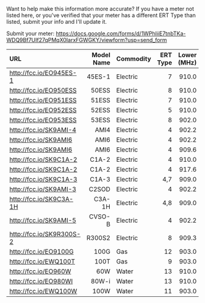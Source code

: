 Want to help make this information more accurate? If you have a meter not listed here, or you've verified that your meter has a different ERT Type than listed, submit your info and I'll update it.

Submit your meter: https://docs.google.com/forms/d/1WPhliiE7tnbTKa-WDQ9Bf7UIf27qPMqX0IarxFGWGKY/viewform?usp=send_form

| URL                      | Model Name | Commodity | ERT Type | Lower (MHz) | Upper (MHz) |
|:------------------------ | ----------:| --------- | --------:| -----------:| -----------:|
| http://fcc.io/EO945ES-1  | 45ES-1     | Electric  | 7        | 910.0       | 920.0       |
| http://fcc.io/EO950ESS   | 50ESS      | Electric  | 8        | 910.0       | 920.0       |
| http://fcc.io/EO951ESS   | 51ESS      | Electric  | 7        | 910.0       | 920.0       |
| http://fcc.io/EO952ESS   | 52ESS      | Electric  | 5        | 910.0       | 920.0       |
| http://fcc.io/EO953ESS   | 53ESS      | Electric  | 8        | 902.0       | 928.0       |
| http://fcc.io/SK9AMI-4   | AMI4       | Electric  | 4        | 902.2       | 927.8       |
| http://fcc.io/SK9AMI6    | AMI6       | Electric  | 4        | 902.2       | 927.8       |
| http://fcc.io/SK9AMI6    | AMI6       | Electric  | 4        | 909.6       | 921.8       |
| http://fcc.io/SK9C1A-2   | C1A-2      | Electric  | 4        | 910.0       | 920.0       |
| http://fcc.io/SK9C1A-2   | C1A-2      | Electric  | 4        | 917.6       | 917.6       |
| http://fcc.io/SK9C1A-3   | C1A-3      | Electric  | 4,7      | 909.0       | 922.0       |
| http://fcc.io/SK9AMI-3   | C2SOD      | Electric  | 4        | 902.2       | 927.8       |
| http://fcc.io/SK9C3A-1H  | C3A-1H     | Electric  | 4,8      | 909.0       | 922.0       |
| http://fcc.io/SK9AMI-5   | CVSO-B     | Electric  | 4        | 902.2       | 927.8       |
| http://fcc.io/SK9R300S-2 | R300S2     | Electric  | 8        | 909.3       | 918.4       |
| http://fcc.io/EO9100G    | 100G       | Gas       | 12       | 903.0       | 928.0       |
| http://fcc.io/EWQ100T    | 100T       | Gas       | 9        | 903.0       | 926.9       |
| http://fcc.io/EO960W     | 60W        | Water     | 13       | 910.0       | 919.8       |
| http://fcc.io/EO980WI    | 80W-i      | Water     | 13       | 910.0       | 920.0       |
| http://fcc.io/EWQ100W    | 100W       | Water     | 11       | 903.0       | 927.0       |
